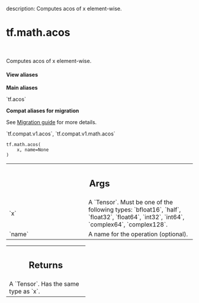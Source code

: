 description: Computes acos of x element-wise.

<div itemscope itemtype="http://developers.google.com/ReferenceObject">
<meta itemprop="name" content="tf.math.acos" />
<meta itemprop="path" content="Stable" />
</div>

# tf.math.acos

<!-- Insert buttons and diff -->

<table class="tfo-notebook-buttons tfo-api nocontent" align="left">

</table>



Computes acos of x element-wise.

<section class="expandable">
  <h4 class="showalways">View aliases</h4>
  <p>
<b>Main aliases</b>
<p>`tf.acos`</p>

<b>Compat aliases for migration</b>
<p>See
<a href="https://www.tensorflow.org/guide/migrate">Migration guide</a> for
more details.</p>
<p>`tf.compat.v1.acos`, `tf.compat.v1.math.acos`</p>
</p>
</section>

<pre class="devsite-click-to-copy prettyprint lang-py tfo-signature-link">
<code>tf.math.acos(
    x, name=None
)
</code></pre>



<!-- Placeholder for "Used in" -->


<!-- Tabular view -->
 <table class="responsive fixed orange">
<colgroup><col width="214px"><col></colgroup>
<tr><th colspan="2"><h2 class="add-link">Args</h2></th></tr>

<tr>
<td>
`x`
</td>
<td>
A `Tensor`. Must be one of the following types: `bfloat16`, `half`, `float32`, `float64`, `int32`, `int64`, `complex64`, `complex128`.
</td>
</tr><tr>
<td>
`name`
</td>
<td>
A name for the operation (optional).
</td>
</tr>
</table>



<!-- Tabular view -->
 <table class="responsive fixed orange">
<colgroup><col width="214px"><col></colgroup>
<tr><th colspan="2"><h2 class="add-link">Returns</h2></th></tr>
<tr class="alt">
<td colspan="2">
A `Tensor`. Has the same type as `x`.
</td>
</tr>

</table>

